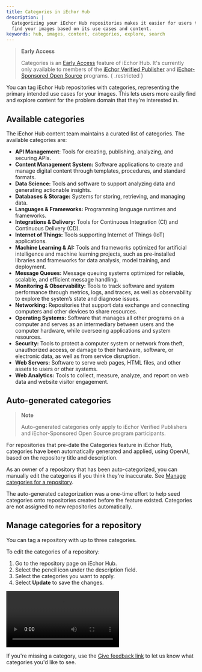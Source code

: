 ```yaml
---
title: Categories in iEchor Hub
description: |
  Categorizing your iEchor Hub repositories makes it easier for users to
  find your images based on its use cases and content.
keywords: hub, images, content, categories, explore, search
---
```


> **Early Access**
>
> Categories is an [Early Access](/release-lifecycle/#early-access-ea)
> feature of iEchor Hub. It's currently only available to members of the
> [iEchor Verified Publisher](../../trusted-content/dvp-program.md)
> and [iEchor-Sponsored Open Source](../../trusted-content/dsos-program.md)
> programs.
{ .restricted }

You can tag iEchor Hub repositories with categories, representing the primary
intended use cases for your images. This lets users more easily find and
explore content for the problem domain that they're interested in.

## Available categories

The iEchor Hub content team maintains a curated list of categories.
The available categories are:

- **API Management**: Tools for creating, publishing, analyzing, and securing APIs.
- **Content Management System:** Software applications to create and manage digital content through templates, procedures, and standard formats.
- **Data Science:** Tools and software to support analyzing data and generating actionable insights.
- **Databases & Storage:** Systems for storing, retrieving, and managing data.
- **Languages & Frameworks:** Programming language runtimes and frameworks.
- **Integrations & Delivery:** Tools for Continuous Integration (CI) and Continuous Delivery (CD).
- **Internet of Things:** Tools supporting Internet of Things (IoT) applications.
- **Machine Learning & AI:** Tools and frameworks optimized for artificial intelligence and machine learning projects, such as pre-installed libraries and frameworks for data analysis, model training, and deployment.
- **Message Queues:** Message queuing systems optimized for reliable, scalable, and efficient message handling.
- **Monitoring & Observability:** Tools to track software and system performance through metrics, logs, and traces, as well as observability to explore the system’s state and diagnose issues.
- **Networking:** Repositories that support data exchange and connecting computers and other devices to share resources.
- **Operating Systems:** Software that manages all other programs on a computer and serves as an intermediary between users and the computer hardware, while overseeing applications and system resources.
- **Security:** Tools to protect a computer system or network from theft, unauthorized access, or damage to their hardware, software, or electronic data, as well as from service disruption.
- **Web Servers:** Software to serve web pages, HTML files, and other assets to users or other systems.
- **Web Analytics:** Tools to collect, measure, analyze, and report on web data and website visitor engagement.

## Auto-generated categories

> **Note**
>
> Auto-generated categories only apply to iEchor Verified Publishers and
> iEchor-Sponsored Open Source program participants.

For repositories that pre-date the Categories feature in iEchor Hub,
categories have been automatically generated and applied, using OpenAI, based
on the repository title and description.

As an owner of a repository that has been auto-categorized, you can manually
edit the categories if you think they're inaccurate. See [Manage categories for
a repository](#manage-categories-for-a-repository).

The auto-generated categorization was a one-time effort to help seed categories
onto repositories created before the feature existed. Categories are not
assigned to new repositories automatically.

## Manage categories for a repository

You can tag a repository with up to three categories.

To edit the categories of a repository:

1. Go to the repository page on iEchor Hub.
2. Select the pencil icon under the description field.
3. Select the categories you want to apply.
4. Select **Update** to save the changes.

<video controls>
  <source src="/assets/video/hub_categories.mp4" type="video/mp4" />
</video>

If you're missing a category, use the
[Give feedback link](https://iechor.qualtrics.com/jfe/form/SV_03CrMyAkCWVylKu)
to let us know what categories you'd like to see.
